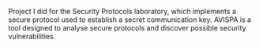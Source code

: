 Project I did for the Security Protocols laboratory, which implements a secure protocol used to establish a secret communication key. AVISPA is a tool designed to analyse secure protocols and discover possible security vulnerabilities.
